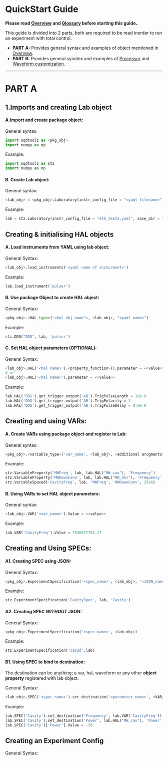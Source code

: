 # QuickStart Guide
   
**Please read [Overview](./overview.md) and [Glossary](./glossary.md) before starting this guide.**.  

This guide is divided into 2 parts, both are required to be read inorder to run an experiment with total control.

* **PART A:** Provides general syntax and examples of object mentioned in [Overview](./overview).
* **PART B:** Provides general synatex and examples of [Processor](./hals.md) and [Waveform customization]().
   
___
# PART A
  
## 1.Imports and creating Lab object
   
#### A.Import and create package object:
General syntax:   
```python
import sqdtoolz as <pkg_obj>
import numpy as np
```
   
Example:
```python
import sqdtoolz as stz
import numpy as np
```
   
#### B. Create Lab object:
General syntax:
```python
<lab_obj> = <pkg_obj>.Laboratory(instr_config_file = "<yaml filename>", save_dir = "<path to dir in which data is saved>")
```
   
Example:
```python
lab = stz.Laboratory(instr_config_file = "eth_test2.yaml", save_dir = "Z:\\Data\\sqdtoolz_test\\")
```

## Creating \& initialising HAL objects

#### A. Load instruments from YAML using lab object:
General Syntax:
```python
<lab_obj>.load_instruments('<yaml name of insturment>')
```
   
Example:
```python
lab.load_instrument('pulser')
```

#### B. Use package Object to create HAL object:
General Syntax:
```python
<pkg_obj>.<HAL type>("<hal_obj_name">, <lab_obj>, "<yaml_name>")
```
   
Example:
```python
stz.DDG("DDG", lab, 'pulser')
```

#### C. Set HAL object parameters (OPTIONAL):
General Syntax:
```python
<lab_obj>.HAL('<hal name>').<property_function>().parameter = <<value>>     
# or
<lab_obj>.HAL('<hal name>').parameter = <<value>>
```
   
Example:
```python
lab.HAL('DDG').get_trigger_output('AB').TrigPulseLength = 10e-9
lab.HAL('DDG').get_trigger_output('AB').TrigPolarity = 1
lab.HAL('DDG').get_trigger_output('AB').TrigPulseDelay = 0.0e-9
```
   
## Creating and using VARs:
   
#### A. Create VARs using package object and register to Lab:
General syntax:
```python
<pkg_obj>.<variable_type>('var_name', <lab_obj>, <additional arugments>)
```
   
Example:
```python
stz.VariableProperty('MWFreq', lab, lab.HAL("MW_cav"), 'Frequency')
stz.VariableProperty('MWDownConv', lab, lab.HAL("MW_dnc"), 'Frequency')
stz.VariableSpaced('CavityFreq', lab, 'MWFreq', 'MWDownConv', 25e6)
```

#### B. Using VARs to set HAL object parameters:
General syntax:
```python
<lab_obj>.VAR('<var_name>').Value = <<value>>
```
   
Example:
```python
lab.VAR('CavityFreq').Value = 7636827765.17
```

## Creating and Using SPECs:

#### A1. Creating SPEC using JSON:
General Syntax:
```python
<pkg_obj>.ExperimentSpecification('<spec_name>', <lab_obj>, '<JSON_name>')
```

Example:
```python
stz.ExperimentSpecification('CavitySpec', lab, 'Cavity')
```

#### A2. Creating SPEC _WITHOUT_ JSON:
General Syntax:
```python
<pkg_obj>.ExperimentSpecification('<spec_name>', <lab_obj>)
```

Example:
```python
stz.ExperimentSpecification('cav2d',lab)
```

#### B1. Using SPEC to bind to destination:
   
The destination can be anything; a var, hal, waveform or any other **object property** registered with lab object.   
   
General Syntax:
```python
<lab_obj>.SPEC('<spec_name>').set_destination('<parameter_name>', <VAR/HAL/WAVeform_obj>)
```
   
Example:
```python
lab.SPEC('Cavity').set_destination('Frequency', lab.VAR('CavityFreq'))
lab.SPEC('Cavity').set_destination('Power', lab.HAL("MW_cav"), 'Power')
lab.SPEC('Cavity')['Power'].Value = -30
```

## Creating an Experiment Config
General Syntax:
```python
